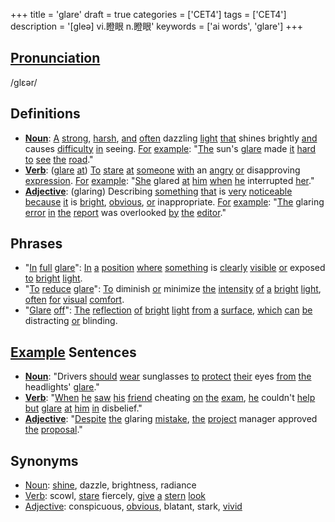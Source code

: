 +++
title = 'glare'
draft = true
categories = ['CET4']
tags = ['CET4']
description = '[gleə] vi.瞪眼 n.瞪眼'
keywords = ['ai words', 'glare']
+++

## [Pronunciation](/post/pronunciation/)
/ɡlɛər/

## Definitions
- **[Noun](/post/noun/)**: [A](/post/a/) [strong](/post/strong/), [harsh](/post/harsh/), [and](/post/and/) [often](/post/often/) dazzling [light](/post/light/) [that](/post/that/) shines brightly [and](/post/and/) causes [difficulty](/post/difficulty/) [in](/post/in/) seeing. [For](/post/for/) [example](/post/example/): "[The](/post/the/) sun's [glare](/post/glare/) made [it](/post/it/) [hard](/post/hard/) [to](/post/to/) [see](/post/see/) [the](/post/the/) [road](/post/road/)."
- **[Verb](/post/verb/)**: ([glare](/post/glare/) [at](/post/at/)) [To](/post/to/) [stare](/post/stare/) [at](/post/at/) [someone](/post/someone/) [with](/post/with/) an [angry](/post/angry/) [or](/post/or/) disapproving [expression](/post/expression/). [For](/post/for/) [example](/post/example/): "[She](/post/she/) glared [at](/post/at/) [him](/post/him/) [when](/post/when/) [he](/post/he/) interrupted [her](/post/her/)."
- **[Adjective](/post/adjective/)**: (glaring) Describing [something](/post/something/) [that](/post/that/) is [very](/post/very/) [noticeable](/post/noticeable/) [because](/post/because/) [it](/post/it/) is [bright](/post/bright/), [obvious](/post/obvious/), [or](/post/or/) inappropriate. [For](/post/for/) [example](/post/example/): "[The](/post/the/) glaring [error](/post/error/) [in](/post/in/) [the](/post/the/) [report](/post/report/) was overlooked [by](/post/by/) [the](/post/the/) [editor](/post/editor/)."

## Phrases
- "[In](/post/in/) [full](/post/full/) [glare](/post/glare/)": [In](/post/in/) [a](/post/a/) [position](/post/position/) [where](/post/where/) [something](/post/something/) is [clearly](/post/clearly/) [visible](/post/visible/) [or](/post/or/) exposed [to](/post/to/) [bright](/post/bright/) [light](/post/light/).
- "[To](/post/to/) [reduce](/post/reduce/) [glare](/post/glare/)": [To](/post/to/) diminish [or](/post/or/) minimize [the](/post/the/) [intensity](/post/intensity/) [of](/post/of/) [a](/post/a/) [bright](/post/bright/) [light](/post/light/), [often](/post/often/) [for](/post/for/) [visual](/post/visual/) [comfort](/post/comfort/).
- "[Glare](/post/glare/) [off](/post/off/)": [The](/post/the/) [reflection](/post/reflection/) [of](/post/of/) [bright](/post/bright/) [light](/post/light/) [from](/post/from/) [a](/post/a/) [surface](/post/surface/), [which](/post/which/) [can](/post/can/) [be](/post/be/) distracting [or](/post/or/) blinding.

## [Example](/post/example/) Sentences
- **[Noun](/post/noun/)**: "Drivers [should](/post/should/) [wear](/post/wear/) sunglasses [to](/post/to/) [protect](/post/protect/) [their](/post/their/) eyes [from](/post/from/) [the](/post/the/) headlights' [glare](/post/glare/)."
- **[Verb](/post/verb/)**: "[When](/post/when/) [he](/post/he/) [saw](/post/saw/) [his](/post/his/) [friend](/post/friend/) cheating [on](/post/on/) [the](/post/the/) [exam](/post/exam/), [he](/post/he/) couldn't [help](/post/help/) [but](/post/but/) [glare](/post/glare/) [at](/post/at/) [him](/post/him/) [in](/post/in/) disbelief."
- **[Adjective](/post/adjective/)**: "[Despite](/post/despite/) [the](/post/the/) glaring [mistake](/post/mistake/), [the](/post/the/) [project](/post/project/) manager approved [the](/post/the/) [proposal](/post/proposal/)."

## Synonyms
- [Noun](/post/noun/): [shine](/post/shine/), dazzle, brightness, radiance
- [Verb](/post/verb/): scowl, [stare](/post/stare/) fiercely, [give](/post/give/) [a](/post/a/) [stern](/post/stern/) [look](/post/look/)
- [Adjective](/post/adjective/): conspicuous, [obvious](/post/obvious/), blatant, stark, [vivid](/post/vivid/)
